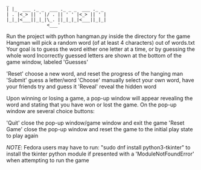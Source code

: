 ```
_                                   
| |_  ___ ._ _  ___ ._ _ _  ___ ._ _ 
| . |<_> || ' |/ . || ' ' |<_> || ' |
|_|_|<___||_|_|\_. ||_|_|_|<___||_|_|
               <___'
```
               

Run the project with python hangman.py inside the directory for the game
Hangman will pick a random word (of at least 4 characters) out of words.txt
Your goal is to guess the word either one letter at a time, or by guessing the whole word
Incorrectly guessed letters are shown at the bottom of the game window, labeled 'Guesses'

'Reset'     choose a new word, and reset the progress of the hanging man
'Submit'    guess a letter/word
'Choose'    manually select your own word, have your friends try and guess it
'Reveal'    reveal the hidden word 

Upon winning or losing a game, a pop-up window will appear revealing the word and
stating that you have won or lost the game. On the pop-up window are several choice buttons:

'Quit'        close the pop-up window/game window and exit the game
'Reset Game'  close the pop-up window and reset the game to the initial play state to play again


*NOTE*: Fedora users may have to run: "sudo dnf install python3-tkinter" to install the tkinter python
module if presented with a 'ModuleNotFoundError' when attempting to run the game
